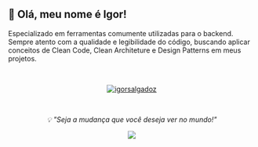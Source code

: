 ## 👋 Olá, meu nome é Igor!

Especializado em ferramentas comumente utilizadas para o backend. Sempre atento com a qualidade e legibilidade do código, buscando aplicar conceitos de Clean Code, Clean Architeture e Design Patterns em meus projetos.


<div>
</br>

  <p align="center">
  <a href="https://www.linkedin.com/in/igorsalgadoz/" target="blank"><img align="center" src="https://skillicons.dev/icons?i=linkedin" alt="igorsalgadoz" /></a>
</div>
</br>

<p align="center"><em>💡 "Seja a mudança que você deseja ver no mundo!"</em>
</br>
<div>

  <p align="center">
  <a href="https://skillicons.dev">
    <img src="https://skillicons.dev/icons?i=php,laravel,python,django,js,vue,gcp,aws,git,kubernetes,docker,linux,mysql,mongodb" />
  </a>
</p>
</div>



